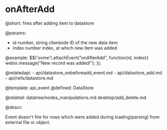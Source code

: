 onAfterAdd
=============

@short:
	fires after adding item to datastore

@params:
- id		number, string		clientside ID of the new data item
- index		number		index, at which new item was added

@example:
$$('some').attachEvent("onAfterAdd", function(id, index){
	webix.message("New record was added!");
});

@relatedapi:
	- api/datastore_onbeforeadd_event.md
	- api/datastore_add.md
	- api/refs/datastore.md

@template:	api_event
@defined:	DataStore

@related: 
	datatree/nodes_manipulations.md
    desktop/add_delete.md
	
@descr:

Event doesn't fire for rows which were added during loading(parsing) from external file or object.
